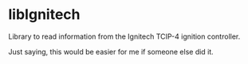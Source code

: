# libIgnitech
Library to read information from the Ignitech TCIP-4 ignition controller.

Just saying, this would be easier for me if someone else did it.
